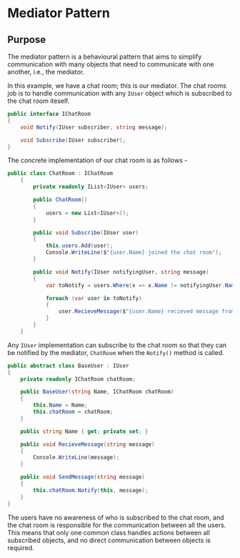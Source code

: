 # Mediator Pattern

## Purpose

The mediator pattern is a behavioural pattern that aims to simplify communication with many objects that need to communicate with one another, i.e., the mediator.

In this example, we have a chat room; this is our mediator. The chat rooms job is to handle communication with any ```IUser``` object which is subscribed to the chat room iteself.

```c#
public interface IChatRoom
{
    void Notify(IUser subscriber, string message);

    void Subscribe(IUser subscriber);
}
```

The concrete implementation of our chat room is as follows -

```c#
public class ChatRoom : IChatRoom
    {
        private readonly IList<IUser> users;

        public ChatRoom()
        {
            users = new List<IUser>();
        }

        public void Subscribe(IUser user) 
        { 
            this.users.Add(user);
            Console.WriteLine($"{user.Name} joined the chat room");
        }

        public void Notify(IUser notifyingUser, string message)
        {
            var toNotify = users.Where(x => x.Name != notifyingUser.Name);

            foreach (var user in toNotify)
            {
                user.RecieveMessage($"{user.Name} recieved message from {notifyingUser.Name}: {message}");
            }
        }
    }
```

Any ```IUser``` implementation can subscribe to the chat room so that they can be notified by the mediator, ```ChatRoom``` when the ```Notify()``` method is called.

```c#
public abstract class BaseUser : IUser
{
    private readonly IChatRoom chatRoom;

    public BaseUser(string Name, IChatRoom chatRoom)
    {
        this.Name = Name;
        this.chatRoom = chatRoom;
    }

    public string Name { get; private set; }

    public void RecieveMessage(string message)
    {
        Console.WriteLine(message);
    }

    public void SendMessage(string message)
    {
        this.chatRoom.Notify(this, message);
    }
}
```

The users have no awareness of who is subscribed to the chat room, and the chat room is responsible for the communication between all the users. This means that only one common class handles actions between all subscribed objects, and no direct communication between objects is required.